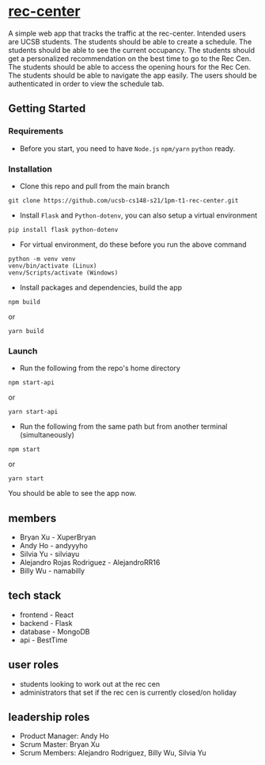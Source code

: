 # [rec-center](https://t1-rec-center.herokuapp.com/)

A simple web app that tracks the traffic at the rec-center. 
Intended users are UCSB students.
    The students should be able to create a schedule.
    The students should be able to see the current occupancy.
    The students should get a personalized recommendation on the best time to go to the Rec Cen.
    The students should be able to access the opening hours for the Rec Cen.
    The students should be able to navigate the app easily.
    The users should be authenticated in order to view the schedule tab.

## Getting Started

### Requirements

- Before you start, you need to have `Node.js` `npm/yarn` `python` ready. 

### Installation

- Clone this repo and pull from the main branch 
```
git clone https://github.com/ucsb-cs148-s21/1pm-t1-rec-center.git
```
- Install `Flask` and `Python-dotenv`, you can also setup a virtual environment
```
pip install flask python-dotenv
```
- For virtual environment, do these before you run the above command
```
python -m venv venv
venv/bin/activate (Linux)
venv/Scripts/activate (Windows)
```
- Install packages and dependencies, build the app
```
npm build
```
or
```
yarn build
```

### Launch

- Run the following from the repo's home directory
```
npm start-api
```
or
```
yarn start-api
```
- Run the following from the same path but from another terminal (simultaneously)
```
npm start
```
or
```
yarn start
```
You should be able to see the app now.

## members

- Bryan Xu - XuperBryan
- Andy Ho - andyyyho
- Silvia Yu - silviayu
- Alejandro Rojas Rodriguez - AlejandroRR16
- Billy Wu - namabilly

## tech stack

- frontend - React
- backend - Flask
- database - MongoDB
- api - BestTime

## user roles
- students looking to work out at the rec cen
- administrators that set if the rec cen is currently closed/on holiday

## leadership roles
- Product Manager: Andy Ho
- Scrum Master: Bryan Xu
- Scrum Members: Alejandro Rodriguez, Billy Wu, Silvia Yu

